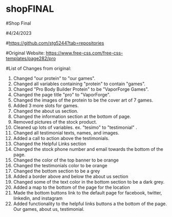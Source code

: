 # shopFINAL

#Shop Final

#4/24/2023

#https://github.com/stg5244?tab=repositories

#Original Website: https://www.free-css.com/free-css-templates/page282/pro

#List of Changes from original:
1. Changed "our protein" to "our games".
2. Changed all variables containing "protein" to contain "games".
3. Changed "Pro Body Builder Protein" to be "VaporForge Games".
4. Changed the page title "pro" to "VaporForge".
5. Changed the images of the protein to be the cover art of 7 games.
6. Added 3 more slots for games.
7. Changed the about us section.
8. Changed the information section at the bottom of page.
9. Removed pictures of the stock product.
10. Cleaned up lots of variables. ex. "tesimo" to "testimonial" .
11. Changed all testimonial texts, names, and images.
12. Added a call to action above the testimonials. 
13. Changed the Helpful Links section
14. Changed the stock phone number and email towards the bottom of the page.
15. Changed the color of the top banner to be orange
16. Changed the testimonials color to be orange
17. Changed the bottom section to be a grey
18. Added a border above and below the about us section
19. Changed some of the text color in the bottom section to be a dark grey.
20. Added a map to the bottom of the page for the location
21. Made the bottom buttons link to the default page for facebook, twitter, linkedin, and instagram
22. Added functionality to the helpful links buttons a the bottom of the page. Our games, about us, testimonial.
